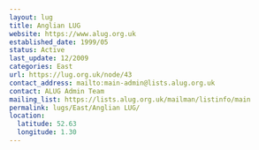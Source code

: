 ```yaml
---
layout: lug
title: Anglian LUG
website: https://www.alug.org.uk
established_date: 1999/05
status: Active
last_update: 12/2009
categories: East
url: https://lug.org.uk/node/43
contact_address: mailto:main-admin@lists.alug.org.uk
contact: ALUG Admin Team
mailing_list: https://lists.alug.org.uk/mailman/listinfo/main
permalink: lugs/East/Anglian LUG/
location:
  latitude: 52.63
  longitude: 1.30
---
```

